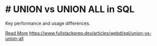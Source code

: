 # # UNION vs UNION ALL in SQL

Key performance and usage differences.

[Read More](https://www.fullstackprep.dev/articles/webd/sql/union-vs-union-all) https://www.fullstackprep.dev/articles/webd/sql/union-vs-union-all